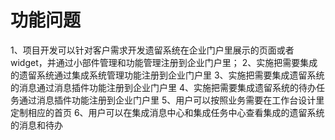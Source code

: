 # 功能问题

1、项目开发可以针对客户需求开发遗留系统在企业门户里展示的页面或者widget，并通过小部件管理和功能管理注册到企业门户里；
2、实施把需要集成的遗留系统通过集成系统管理功能注册到企业门户里
3、实施把需要集成遗留系统的消息通过消息插件功能注册到企业门户里
4、实施把需要集成遗留系统的待办任务通过消息插件功能注册到企业门户里
5、用户可以按照业务需要在工作台设计里定制相应的首页
6、用户可以在集成消息中心和集成任务中心查看集成的遗留系统的消息和待办